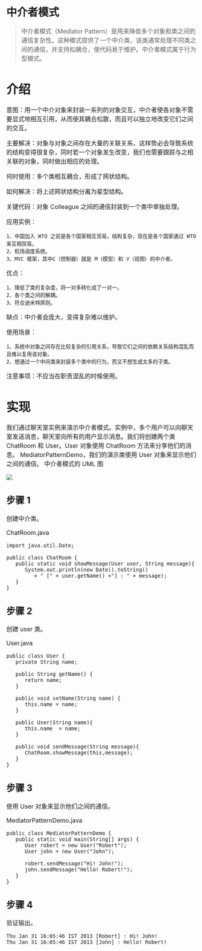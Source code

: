 # 中介者模式
> <font size=3>中介者模式（Mediator Pattern）是用来降低多个对象和类之间的通信复杂性。这种模式提供了一个中介类，该类通常处理不同类之间的通信，并支持松耦合，使代码易于维护。中介者模式属于行为型模式。

# 介绍
意图：用一个中介对象来封装一系列的对象交互，中介者使各对象不需要显式地相互引用，从而使其耦合松散，而且可以独立地改变它们之间的交互。

主要解决：对象与对象之间存在大量的关联关系，这样势必会导致系统的结构变得很复杂，同时若一个对象发生改变，我们也需要跟踪与之相关联的对象，同时做出相应的处理。

何时使用：多个类相互耦合，形成了网状结构。

如何解决：将上述网状结构分离为星型结构。

关键代码：对象 Colleague 之间的通信封装到一个类中单独处理。

应用实例： 

	1、中国加入 WTO 之前是各个国家相互贸易，结构复杂，现在是各个国家通过 WTO 来互相贸易。 
	2、机场调度系统。 
	3、MVC 框架，其中C（控制器）就是 M（模型）和 V（视图）的中介者。

优点： 

	1、降低了类的复杂度，将一对多转化成了一对一。 
	2、各个类之间的解耦。 
	3、符合迪米特原则。

缺点：中介者会庞大，变得复杂难以维护。

使用场景： 

	1、系统中对象之间存在比较复杂的引用关系，导致它们之间的依赖关系结构混乱而且难以复用该对象。 
	2、想通过一个中间类来封装多个类中的行为，而又不想生成太多的子类。

注意事项：不应当在职责混乱的时候使用。

# 实现
我们通过聊天室实例来演示中介者模式。实例中，多个用户可以向聊天室发送消息，聊天室向所有的用户显示消息。我们将创建两个类 ChatRoom 和 User。User 对象使用 ChatRoom 方法来分享他们的消息。
MediatorPatternDemo，我们的演示类使用 User 对象来显示他们之间的通信。
中介者模式的 UML 图

![](http://i.imgur.com/l7dyWFL.png)

## 步骤 1
创建中介类。

ChatRoom.java

	import java.util.Date;
	
	public class ChatRoom {
	   public static void showMessage(User user, String message){
	      System.out.println(new Date().toString()
	         + " [" + user.getName() +"] : " + message);
	   }
	}

## 步骤 2
创建 user 类。

User.java

	public class User {
	   private String name;
	
	   public String getName() {
	      return name;
	   }
	
	   public void setName(String name) {
	      this.name = name;
	   }
	
	   public User(String name){
	      this.name  = name;
	   }
	
	   public void sendMessage(String message){
	      ChatRoom.showMessage(this,message);
	   }
	}

## 步骤 3
使用 User 对象来显示他们之间的通信。

MediatorPatternDemo.java

	public class MediatorPatternDemo {
	   public static void main(String[] args) {
	      User robert = new User("Robert");
	      User john = new User("John");

	      robert.sendMessage("Hi! John!");
	      john.sendMessage("Hello! Robert!");
	   }
	}

## 步骤 4
验证输出。

	Thu Jan 31 16:05:46 IST 2013 [Robert] : Hi! John!
	Thu Jan 31 16:05:46 IST 2013 [John] : Hello! Robert!